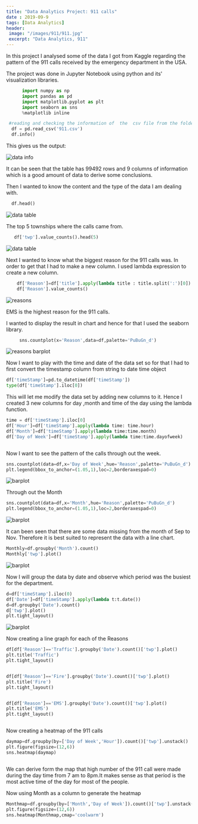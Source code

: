```yaml
---
title: "Data Analytics Project: 911 calls"
date : 2019-09-9
tags: [Data Analytics]
header:
 image: "/images/911/911.jpg"
 excerpt: "Data Analytics, 911"
---
```

 In this project I analysed some of the data I got from Kaggle regarding the pattern of the 911 calls received by the emergency department in the USA.


 The project was done in Jupyter Notebook using python and its' visualization libraries.


 ```python
       import numpy as np
       import pandas as pd
       import matplotlib.pyplot as plt
       import seaborn as sns
       %matplotlib inline

  ```
 ```python
  #reading and checking the information of  the  csv file from the folder.
   df = pd.read_csv('911.csv')
   df.info()
 ```
 This gives us the output:

 <img src="{{ site.url }}{{ site.baseurl }}/images/911/911csvinfo.jpg" alt="data info">

 It can be seen that the table has 99492 rows and 9 columns of information which is a good amount of data to derive some conclusions.

 Then I wanted to know the content and the type of the data I am dealing with.
 ```python
   df.head()
```
 <img src="{{ site.url }}{{ site.baseurl }}/images/911/911datahead.jpg" alt="data table">

The top 5 townships where the calls came from.
```python
   df['twp'].value_counts().head(5)
```
 <img src="{{ site.url }}{{ site.baseurl }}/images/911/twn.jpg" alt="data table">

 Next I wanted to know what the biggest reason for the 911 calls was. In order to get that I had to make a new column. I used lambda expression to create a new column.
 ```python
     df['Reason']=df['title'].apply(lambda title : title.split(':')[0])
     df['Reason'].value_counts()
```
 <img src="{{ site.url }}{{ site.baseurl }}/images/911/Reason.jpg" alt="reasons">

 EMS is the highest reason for the 911 calls.

I wanted to display the result in chart and hence for that I used the seaborn library.

```python
     sns.countplot(x='Reason',data=df,palette='PuBuGn_d')
```
<img src="{{ site.url }}{{ site.baseurl }}/images/911/reasonseaborn.jpg" alt="reasons barplot">

Now I want to play with the time and date of the data set so for that I had to first
convert the timestamp column from string to date time object
```python
df['timeStamp']=pd.to_datetime(df['timeStamp'])
type(df['timeStamp'].iloc[0])
```

This will let me  modify the data set by adding new columns to it. Hence I created 3 new columns  for day ,month and time of the day using the lambda function.

```python
time = df['timeStamp'].iloc[0]
df['Hour']=df['timeStamp'].apply(lambda time: time.hour)
df['Month']=df['timeStamp'].apply(lambda time:time.month)
df['Day of Week']=df['timeStamp'].apply(lambda time:time.dayofweek)
```
<img src="{{ site.url }}{{ site.baseurl }}/images/911/timecolumn.jpg" alt="">

Now I want to see the pattern of the calls through out the week.

```python
sns.countplot(data=df,x='Day of Week',hue='Reason',palette='PuBuGn_d')
plt.legend(bbox_to_anchor=(1.05,1),loc=2,borderaxespad=0)
```
<img src="{{ site.url }}{{ site.baseurl }}/images/911/dayoftheweek.jpg" alt=" barplot">

Through out the Month
```python
sns.countplot(data=df,x='Month',hue='Reason',palette='PuBuGn_d')
plt.legend(bbox_to_anchor=(1.05,1),loc=2,borderaxespad=0)
```

<img src="{{ site.url }}{{ site.baseurl }}/images/911/MonthPlot.jpg" alt=" barplot">

It can been seen that there are some data missing from the month of Sep to Nov. Therefore it is best suited to represent the data with a line chart.

```python
Monthly=df.groupby('Month').count()
Monthly['twp'].plot()
```

<img src="{{ site.url }}{{ site.baseurl }}/images/911/Monthlylineplot.jpg" alt=" barplot">

Now  I will group the data by date and observe which period was the busiest for the department.

```python
d=df['timeStamp'].iloc(0)
df['Date']=df['timeStamp'].apply(lambda t:t.date())
d=df.groupby('Date').count()
d['twp'].plot()
plt.tight_layout()
```

<img src="{{ site.url }}{{ site.baseurl }}/images/911/datelineplot.jpg" alt=" barplot">

Now creating a line graph for each of the Reasons

```python
df[df['Reason']=='Traffic'].groupby('Date').count()['twp'].plot()
plt.title('Traffic')
plt.tight_layout()
```
<img src="{{ site.url }}{{ site.baseurl }}/images/911/Traffic.jpg" alt="">

```python
df[df['Reason']=='Fire'].groupby('Date').count()['twp'].plot()
plt.title('Fire')
plt.tight_layout()
```
<img src="{{ site.url }}{{ site.baseurl }}/images/911/Fire.jpg" alt="">

```python
df[df['Reason']=='EMS'].groupby('Date').count()['twp'].plot()
plt.title('EMS')
plt.tight_layout()
```
<img src="{{ site.url }}{{ site.baseurl }}/images/911/EMS.jpg" alt="">

Now creating a heatmap of the 911 calls

```python
daymap=df.groupby(by=['Day of Week','Hour']).count()['twp'].unstack()
plt.figure(figsize=(12,6))
sns.heatmap(daymap)
```
<img src="{{ site.url }}{{ site.baseurl }}/images/911/heatmap.jpg" alt="">

We can derive form the map that high number of the 911 call were made during the day time from 7 am to 8pm.It makes sense as that period is the most active time of the day for most of the people.

Now using Month as a column to generate the heatmap
```python
Monthmap=df.groupby(by=['Month','Day of Week']).count()['twp'].unstack()
plt.figure(figsize=(12,6))
sns.heatmap(Monthmap,cmap='coolwarm')
```
<img src="{{ site.url }}{{ site.baseurl }}/images/911/Monthheatmap.jpg" alt="">
